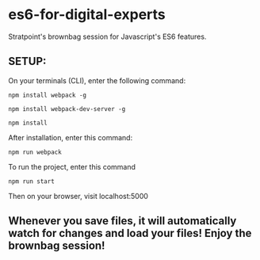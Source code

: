 # es6-for-digital-experts
Stratpoint's brownbag session for Javascript's ES6 features.


## SETUP:

On your terminals (CLI), enter the following command:
```
npm install webpack -g

npm install webpack-dev-server -g

npm install
```
After installation, enter this command:
```
npm run webpack
```
To run the project, enter this command
```
npm run start
```

Then on your browser, visit localhost:5000


## Whenever you save files, it will automatically watch for changes and load your files! Enjoy the brownbag session!